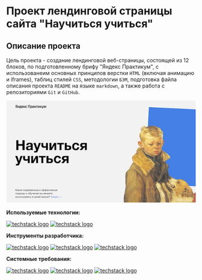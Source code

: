 # Проект лендинговой страницы сайта "Научиться учиться"

## Описание проекта

Цель проекта - создание лендинговой веб-страницы, состоящей из 12 блоков, по
подготовленному брифу "Яндекс Практикум", с использованеим основных принципов верстки
`HTML` (включая анимацию и iframes), таблиц стилей `CSS`, методологии `БЭМ`, подготовка
файла описания проекта `README` на языке `markdown`, а также работа с репозиториями
`Git` и `GitHub`.

![Alt-текст](./images/preview.jpg "Превью проекта")

**Используемые технологии:**

[![techstack logo](https://readme-components.vercel.app/api?component=logo&logo=html5)](https://github.com/harish-sethuraman/readme-components)
[![techstack logo](https://readme-components.vercel.app/api?component=logo&logo=css3)](https://github.com/harish-sethuraman/readme-components)

**Инструменты разработчика:**

[![techstack logo](https://readme-components.vercel.app/api?component=logo&logo=github)](https://github.com/harish-sethuraman/readme-components)
[![techstack logo](https://readme-components.vercel.app/api?component=logo&logo=git)](https://github.com/harish-sethuraman/readme-components)
[![techstack logo](https://readme-components.vercel.app/api?component=logo&logo=markdown)](https://github.com/harish-sethuraman/readme-components)

**Системные требования:**

[![techstack logo](https://readme-components.vercel.app/api?component=logo&logo=windows)](https://github.com/harish-sethuraman/readme-components)
[![techstack logo](https://readme-components.vercel.app/api?component=logo&logo=ios)](https://github.com/harish-sethuraman/readme-components)
[![techstack logo](https://readme-components.vercel.app/api?component=logo&logo=linux)](https://github.com/harish-sethuraman/readme-components)
